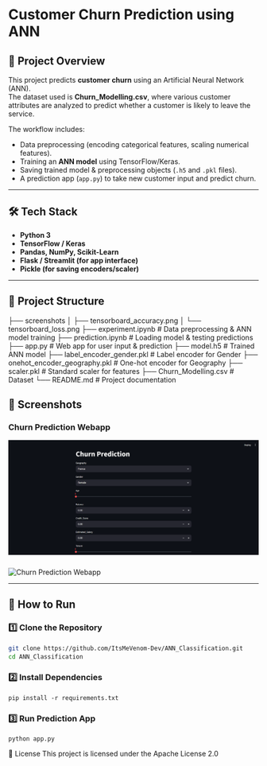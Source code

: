 # Customer Churn Prediction using ANN

## 📌 Project Overview  
This project predicts **customer churn** using an Artificial Neural Network (ANN).  
The dataset used is **Churn_Modelling.csv**, where various customer attributes are analyzed to predict whether a customer is likely to leave the service.  

The workflow includes:  
- Data preprocessing (encoding categorical features, scaling numerical features).  
- Training an **ANN model** using TensorFlow/Keras.  
- Saving trained model & preprocessing objects (`.h5` and `.pkl` files).  
- A prediction app (`app.py`) to take new customer input and predict churn.  

---

## 🛠️ Tech Stack  
- **Python 3**  
- **TensorFlow / Keras**  
- **Pandas, NumPy, Scikit-Learn**  
- **Flask / Streamlit (for app interface)**  
- **Pickle (for saving encoders/scaler)**  

---

## 📂 Project Structure  
├── screenshots
│   ├── tensorboard_accuracy.png
│   └── tensorboard_loss.png
├── experiment.ipynb # Data preprocessing & ANN model training
├── prediction.ipynb # Loading model & testing predictions
├── app.py # Web app for user input & prediction
├── model.h5 # Trained ANN model
├── label_encoder_gender.pkl # Label encoder for Gender
├── onehot_encoder_geography.pkl # One-hot encoder for Geography
├── scaler.pkl # Standard scaler for features
├── Churn_Modelling.csv # Dataset
└── README.md # Project documentation



## 📸 Screenshots  

### Churn Prediction Webapp  
![Churn Prediction Webapp](screenshots/appImage1.png)  

### 
![Churn Prediction Webapp](screenshots/app.Image2.png)  


---

## 🚀 How to Run  

### 1️⃣ Clone the Repository  
```bash
git clone https://github.com/ItsMeVenom-Dev/ANN_Classification.git
cd ANN_Classification
```

### 2️⃣ Install Dependencies
```
pip install -r requirements.txt
```

### 3️⃣ Run Prediction App
```
python app.py
```



📝 License
This project is licensed under the Apache License 2.0
